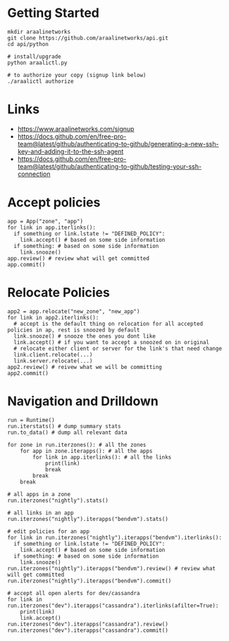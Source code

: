 # Getting Started
```
mkdir araalinetworks
git clone https://github.com/araalinetworks/api.git
cd api/python

# install/upgrade
python araalictl.py

# to authorize your copy (signup link below)
./araalictl authorize
```
# Links
* https://www.araalinetworks.com/signup
* https://docs.github.com/en/free-pro-team@latest/github/authenticating-to-github/generating-a-new-ssh-key-and-adding-it-to-the-ssh-agent
* https://docs.github.com/en/free-pro-team@latest/github/authenticating-to-github/testing-your-ssh-connection

# Accept policies
```
app = App("zone", "app")
for link in app.iterlinks():
  if something or link.lstate != "DEFINED_POLICY":
    link.accept() # based on some side information
  if something: # based on some side information
    link.snooze()
app.review() # review what will get committed
app.commit()
```

# Relocate Policies
```
app2 = app.relocate("new_zone", "new_app")
for link in app2.iterlinks():
  # accept is the default thing on relocation for all accepted policies in ap, rest is snoozed by default
  link.snooze() # snooze the ones you dont like
  link.accept() # if you want to accept a snoozed on in original
  # relocate either client or server for the link's that need change
  link.client.relocate(...)
  link.server.relocate(...)
app2.review() # reivew what we will be committing
app2.commit()
```

# Navigation and Drilldown
```
run = Runtime()
run.iterstats() # dump summary stats
run.to_data() # dump all relevant data

for zone in run.iterzones(): # all the zones
    for app in zone.iterapps(): # all the apps
        for link in app.iterlinks(): # all the links
            print(link)
            break
        break
    break
    
# all apps in a zone
run.iterzones("nightly").stats()

# all links in an app
run.iterzones("nightly").iterapps("bendvm").stats()

# edit policies for an app
for link in run.iterzones("nightly").iterapps("bendvm").iterlinks():
  if something or link.lstate != "DEFINED_POLICY":
    link.accept() # based on some side information
  if something: # based on some side information
    link.snooze()
run.iterzones("nightly").iterapps("bendvm").review() # review what will get committed
run.iterzones("nightly").iterapps("bendvm").commit()

# accept all open alerts for dev/cassandra
for link in run.iterzones("dev").iterapps("cassandra").iterlinks(afilter=True):
    print(link)
    link.accept()
run.iterzones("dev").iterapps("cassandra").review()
run.iterzones("dev").iterapps("cassandra").commit()
```
